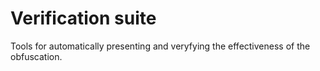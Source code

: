 # Verification suite

Tools for automatically presenting and veryfying the effectiveness of the obfuscation.

